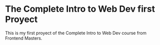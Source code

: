 # The Complete Intro to Web Dev first Proyect

This is my first proyect of the Complete Intro to Web Dev course from Frontend Masters.
